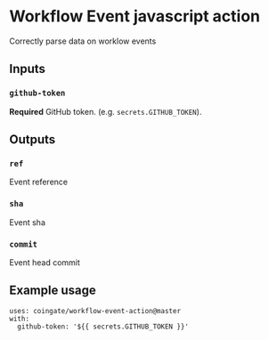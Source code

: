 # Workflow Event javascript action

Correctly parse data on worklow events

## Inputs

### `github-token`

**Required** GitHub token. (e.g. `secrets.GITHUB_TOKEN`).

## Outputs

### `ref`

Event reference

### `sha`

Event sha

### `commit`

Event head commit

## Example usage

```
uses: coingate/workflow-event-action@master
with:
  github-token: '${{ secrets.GITHUB_TOKEN }}'
```